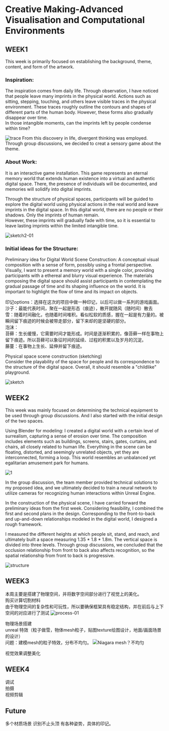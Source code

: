 # Creative Making-Advanced Visualisation and Computational Environments
## WEEK1
This week is primarily focused on establishing the background, theme, content, and form of the artwork.

### Inspiration:  
The inspiration comes from daily life. Through observation, I have noticed that people leave many imprints in the physical world. Actions such as sitting, stepping, touching, and others leave visible traces in the physical environment. These traces roughly outline the contours and shapes of different parts of the human body. However, these forms also gradually disappear over time.  
In those intangible moments, can the imprints left by people condense within time?  

![trace](https://github.com/YirenWA/Creative-Making-Advanced-Visualisation-and-Computational-Environments/assets/119879041/c80dc11d-3893-411c-942d-ddccc92b23a0)
From this discovery in life, divergent thinking was employed. Through group discussions, we decided to creat  a sensory game about the theme.  

### About Work:  
It is an interactive game installation. This game represents an eternal memory world that extends human existence into a virtual and authentic digital space. There, the presence of individuals will be documented, and memories will solidify into digital imprints.  

Through the structure of physical spaces, participants will be guided to explore the digital world using physical actions in the real world and leave imprints in the digital space. In this digital world, there are no people or their shadows. Only the imprints of human remain.  
However, these imprints will gradually fade with time, so it is essential to leave lasting imprints within the limited intangible time.  

![sketch2-01](https://github.com/YirenWA/Creative-Making-Advanced-Visualisation-and-Computational-Environments/assets/119879041/97249aec-e613-4fab-beac-45d81dff4981)

### Initial ideas for the Structure:
Preliminary idea for Digital World Scene Construction: A conceptual visual composition with a sense of form, possibly using a frontal perspective. Visually, I want to present a memory world with a single color, providing participants with a ethereal and blurry visual experience.
The materials composing the digital space should assist participants in contemplating the gradual passage of time and its shaping influence on the world. It is important to highlight the flow of time and its impact on objects.    

印记options：选择在这次的项目中做一种印记，以后可以做一系列的游戏画面。  
沙子：最能代表时间，聚在一起是形态（痕迹），散开就随风（随时间）散去  
雪：随着时间融化，也随着时间堆积。看似松软的质感，握在一起是有力量的。被瞬间留下痕迹的时候会被带走部分，留下来却的是坚硬的部分。  
泡沫：  
苔藓：生长缓慢，它需要时间才能形成。时间是逐渐积累的，像苔藓一样在事物上留下痕迹。所以苔藓可以象征时间的延续、过程的积累以及岁月的沉淀。  
藤蔓：在事物上生长、延伸并留下痕迹。  

Physical space scene construction (sketching)  
Consider the playability of the space for people and its correspondence to the structure of the digital space. Overall, it should resemble a "childlike" playground.  

![sketch](https://github.com/YirenWA/Creative-Making-Advanced-Visualisation-and-Computational-Environments/assets/119879041/cf93bea0-e938-4b49-b10b-13644af1e356)


## WEEK2
This week was mainly focused on determining the technical equipment to be used through group discussions. And I also started with the initial design of the two spaces.   

Using Blender for modeling:
I created a digital world with a certain level of surrealism, capturing a sense of erosion over time. The composition includes elements such as buildings, screens, stairs, gates, curtains, and chairs, all closely related to human life. Everything in the scene can be floating, distorted, and seemingly unrelated objects, yet they are interconnected, forming a loop. This world resembles an unbalanced yet egalitarian amusement park for humans.  

![1](https://github.com/YirenWA/Creative-Making-Advanced-Visualisation-and-Computational-Environments/assets/119879041/9ab3f174-15e7-484a-8d7a-ad260e60d35e)

In the group discussion, the team member provided technical solutions to my proposed idea, and we ultimately decided to train a neural network to utilize cameras for recognizing human interactions within Unreal Engine.  

In the construction of the physical scene, I have carried forward the preliminary ideas from the first week. Considering feasibility, I combined the first and second plans in the design. Corresponding to the front-to-back and up-and-down relationships modeled in the digital world, I designed a rough framework.

I measured the different heights at which people sit, stand, and reach, and ultimately built a space measuring 1.35 * 1.8 * 1.8m. The vertical space is divided into three levels. Through group discussions, we concluded that the occlusion relationship from front to back also affects recognition, so the spatial relationship from front to back is progressive.  

![structure](https://github.com/YirenWA/Creative-Making-Advanced-Visualisation-and-Computational-Environments/assets/119879041/744fef88-2d98-4f94-a036-de2fdc246bd3)
 

## WEEK3
本周主要是搭建了物理空间，并将数字空间部分进行了视觉上的美化。  
购买计算切割材料  
由于物理空间的复杂性和可玩性，所以要确保框架具有稳定结构，并在前后与上下空间的对应进行了测试
![process-01](https://github.com/YirenWA/Creative-Making-Advanced-Visualisation-and-Computational-Environments/assets/119879041/028f0b38-cee0-4e04-88d5-63d23ca4274e)

物理场景搭建  
unreal 特效（粒子做雪，物体mesh粒子，贴图texture绘图设计，地面/画面场景的设计）  
问题：建模mesh的粒子特效，分布不均匀。 
![Niagara mesh？不均匀](https://github.com/YirenWA/Creative-Making-Advanced-Visualisation-and-Computational-Environments/assets/119879041/8cc0b26e-cca7-4f08-bdf3-4d5d3321b207)

视觉效果调整美化

## WEEK4
调试  
拍摄  
视频剪辑

## Future
多个材质场景
识别不止头顶
有各种姿势，具体的印记。

